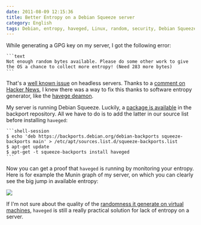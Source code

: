 ```yaml
---
date: 2011-08-09 12:15:36
title: Better Entropy on a Debian Squeeze server
category: English
tags: Debian, entropy, haveged, Linux, random, security, Debian Squeeze
---
```


While generating a GPG key on my server, I got the following error:

    ```text
    Not enough random bytes available. Please do some other work to give the OS a chance to collect more entropy! (Need 283 more bytes)
    ```

That's a [well known issue](https://otrs.menandmice.com/otrs/public.pl?Action=PublicFAQ&ItemID=122) on headless servers. Thanks to a [comment on Hacker News](https://news.ycombinator.com/item?id=2703349), I knew there was a way to fix this thanks to software entropy generator, like the [havege deamon](https://www.issihosts.com/haveged/).

My server is running Debian Squeeze. Luckily, a [package is available](https://packages.debian.org/squeeze-backports/haveged) in the backport repository. All we have to do is to add the latter in our source list before installing `haveged`:

    ```shell-session
    $ echo 'deb https://backports.debian.org/debian-backports squeeze-backports main' > /etc/apt/sources.list.d/squeeze-backports.list
    $ apt-get update
    $ apt-get -t squeeze-backports install haveged
    ```

Now you can get a proof that `haveged` is running by monitoring your entropy. Here is for example the Munin graph of my server, on which you can clearly see the big jump in available entropy:

![](/uploads/2011/increased-entropy-with-haveged.png)

If I'm not sure about the quality of the [randomness it generate on virtual machines](https://jakob.engbloms.se/archives/1374), `haveged` is still a really practical solution for lack of entropy on a server.
